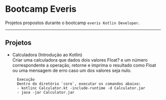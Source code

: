 # Bootcamp Everis
Projetos propostos durante o bootcamp `everis Kotlin Developer`.  

---  

## Projetos

* Calculadora (Introdução ao Kotlin)  
    Criar uma calculadora que dados dois valores Float? e um número correspondente a operação, retorne e imprima o resultado como Float ou uma mensagem de erro caso um dos valores seja nulo.  

        Execução  
        Dentro do diretório `core`, executar os comandos abaixo:  
        - kotlinc Calculator.kt -include-runtime -d Calculator.jar  
        - java -jar Calculator.jar  
